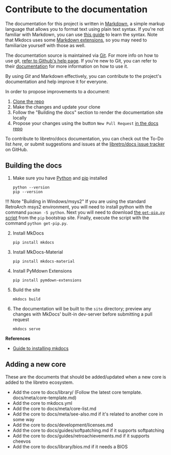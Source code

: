 # Contribute to the documentation

The documentation for this project is written in [Markdown](https://en.wikipedia.org/wiki/Markdown), a simple markup language that allows you to format text using plain text syntax. If you're not familiar with Markdown, you can use [this guide](https://guides.github.com/features/mastering-markdown/) to learn the syntax. Note that Mkdocs uses some [Markdown extensions](http://www.mkdocs.org/user-guide/writing-your-docs/#markdown-extensions), so you may need to familiarize yourself with those as well.


The documentation source is maintained via [Git](https://en.wikipedia.org/wiki/Git). For more info on how to use git, [refer to Github's help page](https://help.github.com/). If you're new to Git, you can refer to their [documentation](https://help.github.com/) for more information on how to use it.

By using *Git* and Markdown effectively, you can contribute to the project's documentation and help improve it for everyone.

In order to propose improvements to a document:

1. [Clone the repo](https://github.com/libretro/docs)
2. Make the changes and update your clone
3. Follow the "Building the docs" section to render the documentation site locally
4. Propose your changes using the button `New Pull Request` [in the docs repo](https://github.com/libretro/docs)

To contribute to libretro/docs documentation, you can check out the To-Do list *here*, or submit suggestions and issues at the [libretro/docs issue tracker](https://github.com/libretro/docs/issues) on GitHub.
## Building the docs

1. Make sure you have [Python](https://www.python.org/) and [pip](https://pip.pypa.io) installed
    ```
    python --version
    pip --version
    ```

!!! Note "Building in Windows/msys2"
    If you are using the standard RetroArch msys2 environment, you will need to install python with the command `pacman -S python`. Next you will need to download [the `get-pip.py` script](https://bootstrap.pypa.io/get-pip.py) from the `pip` bootstrap site. Finally, execute the script with the command `python get-pip.py`.

2. Install MkDocs
    ```
    pip install mkdocs
    ```

3. Install MkDocs-Material
    ```
    pip install mkdocs-material
    ```

4. Install PyMdown Extensions
    ```
    pip install pymdown-extensions
    ```

5. Build the site
    ```
    mkdocs build
    ```

6. The documentation will be built to the `site` directory; preview any changes with MkDocs' built-in dev-server before submitting a pull request
    ```
    mkdocs serve
    ```

**References**

  - [Guide to installing mkdocs ](https://www.mkdocs.org/#installation)


## Adding a new core

These are the documents that should be added/updated when a new core is added to the libretro ecosystem.

- Add the core to docs/library/ (Follow the latest core template. docs/meta/core-template.md)
- Add the core to mkdocs.yml
- Add the core to docs/meta/core-list.md
- Add the core to docs/meta/see-also.md if it's related to another core in some way
- Add the core to docs/development/licenses.md
- Add the core to docs/guides/softpatching.md if it supports softpatching
- Add the core to docs/guides/retroachievements.md if it supports cheevos
- Add the core to docs/library/bios.md if it needs a BIOS
